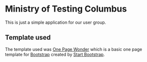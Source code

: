 # Ministry of Testing Columbus
This is just a simple application for our user group.

## Template used
The template used was [One Page Wonder](http://startbootstrap.com/template-overviews/one-page-wonder/) which is a basic one page template for [Bootstrap](http://getbootstrap.com/) created by [Start Bootstrap](http://startbootstrap.com/).